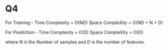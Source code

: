 # Q4

For Training:- 
Time Complexity = O(N*D)
Space CompleXity = O(N*D + N + D)

For Prediction:- 
Time Complexity = O(D)
Space CompleXity = O(D)

where N is the Number of samples and D is the number of features.

